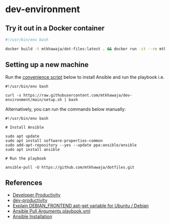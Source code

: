 # dev-environment

## Try it out in a Docker container

```bash
#!/usr/bin/env bash

docker build -t mtkhawaja/dot-files:latest . && docker run -it --rm mtkhawaja/dot-files:latest
```

## Setting up a new machine

Run the [convenience script](./setup.sh) below to install Ansible and run the playbook i.e.

```shell
#!/usr/bin/env bash

curl -s https://raw.githubusercontent.com/mtkhawaja/dev-environment/main/setup.sh | bash

```

Alternatively, you can run the commands below manually:

```shell
#!/usr/bin/env bash

# Install Ansible

sudo apt update
sudo apt install software-properties-common
sudo add-apt-repository --yes --update ppa:ansible/ansible
sudo apt install ansible

# Run the playbook

ansible-pull -U https://github.com/mtkhawaja/dotfiles.git

```

## References

- [Developer Productivity](https://frontendmasters.com/courses/developer-productivity/introduction/)
- [dev-productivity](https://github.com/ThePrimeagen/dev-productivity)
- [Explain DEBIAN_FRONTEND apt-get variable for Ubuntu / Debian](https://www.cyberciti.biz/faq/explain-debian_frontend-apt-get-variable-for-ubuntu-debian)
- [Ansible Pull Arguments playbook.yml](https://docs.ansible.com/ansible/latest/cli/ansible-pull.html#cmdoption-ansible-pull-arg-playbook.yml)
- [Ansible Installation](https://docs.ansible.com/ansible/latest/installation_guide/installation_distros.html#installing-ansible-on-ubuntu)